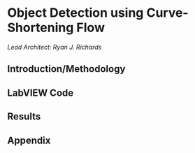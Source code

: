 # Object Detection using Curve-Shortening Flow #

*Lead Architect: Ryan J. Richards*

## Introduction/Methodology ##




## LabVIEW Code ##

## Results ##

## Appendix ##
